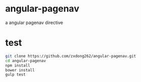 # angular-pagenav
a angular pagenav directive

# test
```bash
git clone https://github.com/zxdong262/angular-pagenav.git
cd angular-pagenav
npm install
bower install
gulp test
```
